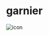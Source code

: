 # garnier

![icon](https://github.com/shananas/garnier/assets/47014056/2ab4742a-b803-40ed-ad9e-cd3436547cb9)
